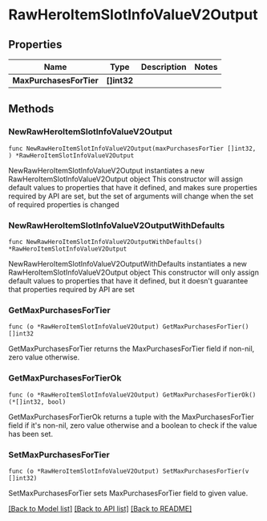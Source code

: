 # RawHeroItemSlotInfoValueV2Output

## Properties

Name | Type | Description | Notes
------------ | ------------- | ------------- | -------------
**MaxPurchasesForTier** | **[]int32** |  | 

## Methods

### NewRawHeroItemSlotInfoValueV2Output

`func NewRawHeroItemSlotInfoValueV2Output(maxPurchasesForTier []int32, ) *RawHeroItemSlotInfoValueV2Output`

NewRawHeroItemSlotInfoValueV2Output instantiates a new RawHeroItemSlotInfoValueV2Output object
This constructor will assign default values to properties that have it defined,
and makes sure properties required by API are set, but the set of arguments
will change when the set of required properties is changed

### NewRawHeroItemSlotInfoValueV2OutputWithDefaults

`func NewRawHeroItemSlotInfoValueV2OutputWithDefaults() *RawHeroItemSlotInfoValueV2Output`

NewRawHeroItemSlotInfoValueV2OutputWithDefaults instantiates a new RawHeroItemSlotInfoValueV2Output object
This constructor will only assign default values to properties that have it defined,
but it doesn't guarantee that properties required by API are set

### GetMaxPurchasesForTier

`func (o *RawHeroItemSlotInfoValueV2Output) GetMaxPurchasesForTier() []int32`

GetMaxPurchasesForTier returns the MaxPurchasesForTier field if non-nil, zero value otherwise.

### GetMaxPurchasesForTierOk

`func (o *RawHeroItemSlotInfoValueV2Output) GetMaxPurchasesForTierOk() (*[]int32, bool)`

GetMaxPurchasesForTierOk returns a tuple with the MaxPurchasesForTier field if it's non-nil, zero value otherwise
and a boolean to check if the value has been set.

### SetMaxPurchasesForTier

`func (o *RawHeroItemSlotInfoValueV2Output) SetMaxPurchasesForTier(v []int32)`

SetMaxPurchasesForTier sets MaxPurchasesForTier field to given value.



[[Back to Model list]](../README.md#documentation-for-models) [[Back to API list]](../README.md#documentation-for-api-endpoints) [[Back to README]](../README.md)


